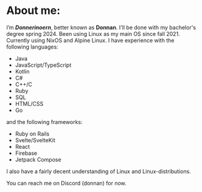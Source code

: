 # About me:
I’m ***Donnerinoern***, better known as **Donnan**. I'll be done with my bachelor's degree spring 2024. Been using Linux as my main OS since fall 2021. Currently using NixOS and Alpine Linux.
I have experience with the following languages:
- Java
- JavaScript/TypeScript
- Kotlin
- C#
- C++/C
- Ruby
- SQL
- HTML/CSS
- Go

and the following frameworks:
- Ruby on Rails
- Svelte/SvelteKit
- React
- Firebase
- Jetpack Compose

I also have a fairly decent understanding of Linux and Linux-distributions.

You can reach me on Discord (donnan) for now.

<!---
Donnerinoern/Donnerinoern is a ✨ special ✨ repository because its `README.md` (this file) appears on your GitHub profile.
You can click the Preview link to take a look at your changes.
--->
